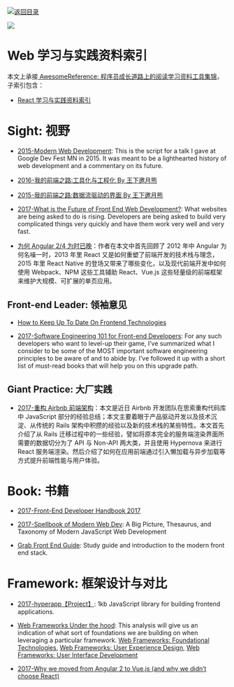 [![返回目录](https://parg.co/UGo)](https://parg.co/b4z) 









![](http://7xi5sw.com1.z0.glb.clouddn.com/1-gcVLvWktBPvc3rgp5fLvBA.jpeg)




# Web 学习与实践资料索引

本文上承接[ AwesomeReference: 程序员成长道路上的阅读学习资料工具集锦](https://parg.co/b4z)，子索引包含：


- [React 学习与实践资料索引](https://parg.co/bM1)



# Sight: 视野



- [2015-Modern Web Development](http://6me.us/nS16): This is the script for a talk I gave at Google Dev Fest MN in 2015. It was meant to be a lighthearted history of web development and a commentary on its future.

- [2016-我的前端之路:工具化与工程化 By 王下邀月熊](https://zhuanlan.zhihu.com/p/24575395)

- [2015-我的前端之路:数据流驱动的界面 By 王下邀月熊](https://segmentfault.com/a/1190000004292245) 

- [2017-What is the Future of Front End Web Development?](https://parg.co/bJr): What websites are being asked to do is rising. Developers are being asked to build very complicated things very quickly and have them work very well and very fast.

- [为何 Angular 2/4 为时已晚](https://parg.co/bXn)：作者在本文中首先回顾了 2012 年中 Angular 为何名噪一时，2013 年里 React 又是如何重塑了前端开发的技术栈与理念，2015 年里 React Native 的登场又带来了哪些变化，以及现代前端开发中如何使用 Webpack、NPM 这些工具辅助 React、Vue.js 这些轻量级的前端框架来维护大规模、可扩展的单页应用。


## Front-end Leader: 领袖意见



- [How to Keep Up To Date On Frontend Technologies](https://uptodate.frontendrescue.org/) 

- [2017-Software Engineering 101 for Front-end Developers](https://parg.co/byf): For any such developers who want to level-up their game, I’ve summarized what I consider to be some of the MOST important software engineering principles to be aware of and to abide by. I’ve followed it up with a short list of must-read books that will help you on this upgrade path.


## Giant Practice: 大厂实践



- [2017-重构 Airbnb 前端架构](https://parg.co/bkA)：本文是近日 Airbnb 开发团队在思索重构代码库中 JavaScript 部分的经验总结；本文主要着眼于产品驱动开发以及技术沉淀、从传统的 Rails 架构中积攒的经验以及新的技术栈的某些特性。本文首先介绍了从 Rails 迁移过程中的一些经验，譬如将原本完全的服务端渲染界面所需要的数据切分为了 API 与 Non-API 两大类，并且使用 Hypernova 来进行 React 服务端渲染。然后介绍了如何在应用前端通过引入懒加载与异步加载等方式提升前端性能与用户体验。




# Book: 书籍



- [2017-Front-End Developer Handbook 2017](https://www.gitbook.com/book/frontendmasters/front-end-handbook-2017/details)

- [2017-Spellbook of Modern Web Dev](https://parg.co/bv9): A Big Picture, Thesaurus, and Taxonomy of Modern JavaScript Web Development 

- [Grab Front End Guide](https://github.com/grab/front-end-guide): Study guide and introduction to the modern front end stack. 







# Framework: 框架设计与对比

- [2017-hyperapp【Project】](https://github.com/hyperapp/hyperapp): 1kb JavaScript library for building frontend applications.

- [Web Frameworks Under the hood](https://parg.co/b1h): This analysis will give us an indication of what sort of foundations we are building on when leveraging a particular framework. [Web Frameworks: Foundational Technologies](https://parg.co/b14), [Web Frameworks: User Experience Design](https://www.sitepen.com/blog/2017/06/27/web-frameworks-user-experience-design/), [Web Frameworks: User Interface Development](https://parg.co/b1R) 

- [2017-Why we moved from Angular 2 to Vue.js (and why we didn’t choose React)](https://parg.co/bxB)
